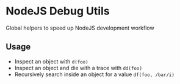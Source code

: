 # NodeJS Debug Utils

Global helpers to speed up NodeJS development workflow

## Usage

- Inspect an object with `d(foo)`
- Inspect an object and die with a trace with `dd(foo)`
- Recursively search inside an object for a value `df(foo, /bar/i)`
